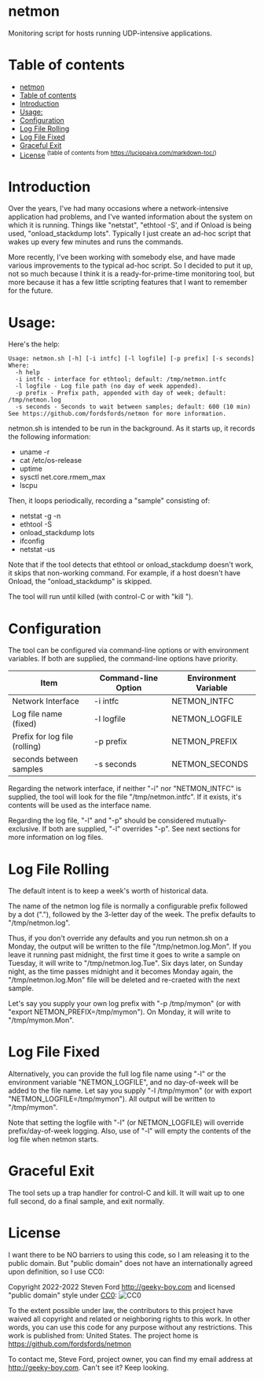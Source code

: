 # netmon

Monitoring script for hosts running UDP-intensive applications.

# Table of contents
- [netmon](#netmon)
- [Table of contents](#table-of-contents)
- [Introduction](#introduction)
- [Usage:](#usage)
- [Configuration](#configuration)
- [Log File Rolling](#log-file-rolling)
- [Log File Fixed](#log-file-fixed)
- [Graceful Exit](#graceful-exit)
- [License](#license)
<sup>(table of contents from https://luciopaiva.com/markdown-toc/)</sup>

# Introduction

Over the years, I've had many occasions where a network-intensive application
had problems, and I've wanted information about the system on which it
is running. Things like "netstat", "ethtool -S', and if Onload is being used,
"onload_stackdump lots". Typically I just create an ad-hoc script that wakes
up every few minutes and runs the commands.

More recently, I've been working with somebody else, and have made various
improvements to the typical ad-hoc script. So I decided to put it up,
not so much because I think it is a ready-for-prime-time monitoring tool,
but more because it has a few little scripting features that I want to
remember for the future.

# Usage:

Here's the help:
````
Usage: netmon.sh [-h] [-i intfc] [-l logfile] [-p prefix] [-s seconds]
Where:
  -h help
  -i intfc - interface for ethtool; default: /tmp/netmon.intfc
  -l logfile - Log file path (no day of week appended).
  -p prefix - Prefix path, appended with day of week; default: /tmp/netmon.log
  -s seconds - Seconds to wait between samples; default: 600 (10 min)
See https://github.com/fordsfords/netmon for more information.
````

netmon.sh is intended to be run in the background.
As it starts up, it records the following information:
* uname -r
* cat /etc/os-release
* uptime
* sysctl net.core.rmem_max
* lscpu

Then, it loops periodically, recording a "sample" consisting of:
* netstat -g -n
* ethtool -S <interface>
* onload_stackdump lots
* ifconfig
* netstat -us

Note that if the tool detects that ethtool or onload_stackdump
doesn't work, it skips that non-working command. For example,
if a host doesn't have Onload, the "onload_stackdump" is
skipped.

The tool will run until killed (with control-C or with "kill <pid>").


# Configuration

The tool can be configured via command-line options
or with environment variables.
If both are supplied, the command-line options have priority.

Item | Command-line Option | Environment Variable
---- | ------------------- | --------------------
Network Interface | -i intfc | NETMON_INTFC
Log file name (fixed) | -l logfile | NETMON_LOGFILE
Prefix for log file (rolling) | -p prefix | NETMON_PREFIX
seconds between samples | -s seconds | NETMON_SECONDS

Regarding the network interface, if neither
"-i" nor "NETMON_INTFC" is supplied, the tool will look
for the file "/tmp/netmon.intfc". If it exists, it's
contents will be used as the interface name.

Regarding the log file, "-l" and "-p"
should be considered mutually-exclusive.
If both are supplied, "-l" overrides "-p".
See next sections for more information on log files.


# Log File Rolling

The default intent is to keep a week's worth of historical data.

The name of the netmon log file is normally a configurable
prefix followed by a dot ("."), followed by the 3-letter day of the
week. The prefix defaults to "/tmp/netmon.log".

Thus, if you don't override any defaults and you run
netmon.sh on a Monday, the output will be written to the file
"/tmp/netmon.log.Mon". If you leave it running past midnight,
the first time it goes to write a sample on Tuesday, it will write
to "/tmp/netmon.log.Tue". Six days later, on Sunday night,
as the time passes midnight and it becomes Monday again, the
"/tmp/netmon.log.Mon" file will be deleted and re-craeted with
the next sample.

Let's say you supply your own log prefix with "-p /tmp/mymon"
(or with "export NETMON_PREFIX=/tmp/mymon").
On Monday, it will write to "/tmp/mymon.Mon".


# Log File Fixed

Alternatively, you can provide the full log file name using
"-l" or the environment variable "NETMON_LOGFILE", and no
day-of-week will be added to the file name.
Let say you supply "-l /tmp/mymon" (or with
export "NETMON_LOGFILE=/tmp/mymon").
All output will be written to "/tmp/mymon".

Note that setting the logfile with "-l" (or NETMON_LOGFILE)
will override prefix/day-of-week logging.
Also, use of "-l" will empty the contents of
the log file when netmon starts.


# Graceful Exit

The tool sets up a trap handler for control-C and kill.
It will wait up to one full second, do a final sample,
and exit normally.


# License

I want there to be NO barriers to using this code,
so I am releasing it to the public domain.
But "public domain" does not have an internationally agreed upon definition,
so I use CC0:

Copyright 2022-2022 Steven Ford http://geeky-boy.com and licensed
"public domain" style under
[CC0](http://creativecommons.org/publicdomain/zero/1.0/):
![CC0](https://licensebuttons.net/p/zero/1.0/88x31.png "CC0")

To the extent possible under law, the contributors to this project have
waived all copyright and related or neighboring rights to this work.
In other words, you can use this code for any purpose without any
restrictions.  This work is published from: United States.  The project home
is https://github.com/fordsfords/netmon

To contact me, Steve Ford, project owner, you can find my email address
at http://geeky-boy.com.  Can't see it?  Keep looking.
